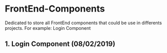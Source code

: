 # FrontEnd-Components
Dedicated to store all FrontEnd components that could be use in differents projects. For example: Login Component
## 1. Login Component (08/02/2019)
